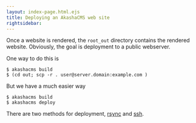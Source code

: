 ```yaml
---
layout: index-page.html.ejs
title: Deploying an AkashaCMS web site
rightsidebar:
---
```


Once a website is rendered, the `root_out` directory contains the rendered website.  Obviously, the goal is deployment to a public webserver.

One way to do this is

    $ akashacms build
    $ (cd out; scp -r . user@server.domain:example.com )

But we have a much easier way

    $ akashacms build
    $ akashacms deploy

There are two methods for deployment, [rsync](rsync.html) and [ssh](ssh2.html).